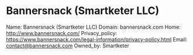 
# Bannersnack (Smartketer LLC)

Name: Bannersnack (Smartketer LLC)
Domain: bannersnack.com
Home: http://www.bannersnack.com/
Privacy_policy: https://www.bannersnack.com/legal-information/privacy-policy.html
Email: contact@bannersnack.com
Owned_by: Smartketer
